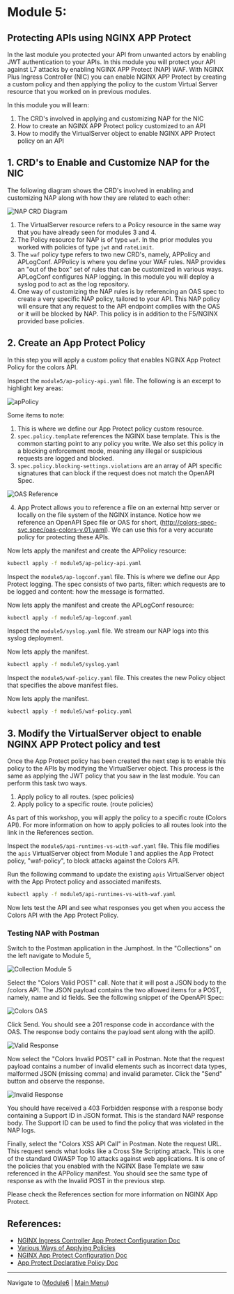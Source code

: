 # Module 5: 

## Protecting APIs using NGINX APP Protect 

In the last module you protected your API from unwanted actors by enabling JWT authentication to your APIs. In this module you will protect your API against L7 attacks by enabling NGINX APP Protect (NAP) WAF. With NGINX Plus Ingress Controller (NIC) you can enable NGINX APP Protect by creating a custom policy and then applying the policy to the custom Virtual Server resource that you worked on in previous modules.  

In this module you will learn:

1. The CRD's involved in applying and customizing NAP for the NIC
2. How to create an NGINX APP Protect policy customized to an API 
3. How to modify the VirtualServer object to enable NGINX APP Protect policy on an API

## 1. CRD's to Enable and Customize NAP for the NIC

The following diagram shows the CRD's involved in enabling and customizing NAP along with how they are related to each other:  

![NAP CRD Diagram](media/nap-crds.png)

1. The VirtualServer resource refers to a Policy resource in the same way that you have already seen for modules 3 and 4.
2. The Policy resource for NAP is of type `waf`.  In the prior modules you worked with policies of type `jwt` and `rateLimit`.  
3. The `waf` policy type refers to two new CRD's, namely, APPolicy and APLogConf.  APPolicy is where you define your WAF rules.  NAP provides an "out of the box" set of rules that can be customized in various ways.  APLogConf configures NAP logging.  In this module you will deploy a syslog pod to act as the log repository.
4. One way of customizing the NAP rules is by referencing an OAS spec to create a very specific NAP policy, tailored to your API. This NAP policy will ensure that any request to the API endpoint complies with the OAS or it will be blocked by NAP. This policy is in addition to the F5/NGINX provided base policies.  
 
## 2. Create an App Protect Policy

In this step you will apply a custom policy that enables NGINX App Protect Policy for the colors API.

Inspect the `module5/ap-policy-api.yaml` file.  The following is an excerpt to highlight key areas:  

![apPolicy](media/appolicy.png)

Some items to note:  

1. This is where we define our App Protect policy custom resource. 
2. `spec.policy.template` references the NGINX base template. This is the common starting point to any policy you write. We also set this policy in a blocking enforcement mode, meaning any illegal or suspicious requests are logged and blocked. 
3. `spec.policy.blocking-settings.violations` are an array of API specific signatures that can block if the request does not match the OpenAPI Spec.

![OAS Reference](media/oas-reference.png)

4. App Protect allows you to reference a file on an external http server or locally on the file system of the NGINX instance. Notice how we reference an OpenAPI Spec file or OAS for short, (http://colors-spec-svc.spec/oas-colors-v.01.yaml).  We can use this for a very accurate policy for protecting these APIs.

Now lets apply the manifest and create the APPolicy resource:

```bash
kubectl apply -f module5/ap-policy-api.yaml
```

Inspect the `module5/ap-logconf.yaml` file. This is where we define our App Protect logging. The spec consists of two parts, filter: which requests are to be logged and content: how the message is formatted. 

Now lets apply the manifest and create the APLogConf resource:

```bash
kubectl apply -f module5/ap-logconf.yaml
```

Inspect the `module5/syslog.yaml` file. We stream our NAP logs into this syslog deployment.

Now lets apply the manifest.

```bash
kubectl apply -f module5/syslog.yaml
```

Inspect the `module5/waf-policy.yaml` file. This creates the new Policy object that specifies the above manifest files.

Now lets apply the manifest.

```bash
kubectl apply -f module5/waf-policy.yaml
```

## 3. Modify the VirtualServer object to enable NGINX APP Protect policy and test

Once the App Protect policy has been created the next step is to enable this policy to the APIs by modifying the VirtualServer object. This process is the same as applying the JWT policy that you saw in the last module. You can perform this task two ways.

1. Apply policy to all routes. (spec policies)
2. Apply policy to a specific route. (route policies)

As part of this workshop, you will apply the policy to a specific route (Colors API). For more information on how to apply policies to all routes look into the link in the References section.

Inspect the `module5/api-runtimes-vs-with-waf.yaml` file. This file modifies the `apis` VirtualServer object from Module 1 and applies the App Protect policy, "waf-policy", to block attacks against the Colors API.

Run the following command to update the existing `apis` VirtualServer object with the App Protect policy and associated manifests.

```bash
kubectl apply -f module5/api-runtimes-vs-with-waf.yaml
```

Now lets test the API and see what responses you get when you access the Colors API with the App Protect Policy.

### Testing NAP with Postman

Switch to the Postman application in the Jumphost. In the "Collections" on the left navigate to Module 5,

![Collection Module 5](media/postman-collection-5.png)

Select the "Colors Valid POST" call.  Note that it will post a JSON body to the /colors API.  The JSON payload contains the two allowed items for a POST, namely, name and id fields.  See the following snippet of the OpenAPI Spec:

![Colors OAS](media/colors-oas-spec.png)

Click Send. You should see a 201 response code in accordance with the OAS. The response body contains the payload sent along with the apiID.  

![Valid Response](media/valid-response.png)

Now select the "Colors Invalid POST" call in Postman.  Note that the request payload contains a number of invalid elements such as incorrect data types, malformed JSON (missing comma) and invalid parameter.  Click the "Send" button and observe the response.  

![Invalid Response](media/invalid-response.png)

You should have received a 403 Forbidden response with a response body containing a Support ID in JSON format.  This is the standard NAP response body.  The Support ID can be used to find the policy that was violated in the NAP logs.  

Finally, select the "Colors XSS API Call" in Postman.  Note the request URL.  This request sends what looks like a Cross Site Scripting attack.  This is one of the standard OWASP Top 10 attacks against web applications.  It is one of the policies that you enabled with the NGINX Base Template we saw referenced in the APPolicy manifest.  You should see the same type of response as with the Invalid POST in the previous step.  

Please check the References section for more information on NGINX App Protect. 

## References:
- [NGINX Ingress Controller App Protect Configuration Doc](https://docs.nginx.com/nginx-ingress-controller/app-protect/configuration) 
- [Various Ways of Applying Policies](https://docs.nginx.com/nginx-ingress-controller/configuration/policy-resource/#applying-policies)
- [NGINX App Protect Configuration Doc](https://docs.nginx.com/nginx-app-protect/configuration-guide/configuration)
- [App Protect Declarative Policy Doc](https://docs.nginx.com/nginx-app-protect/declarative-policy/policy)

-------------

Navigate to ([Module6](../module6/readme.md) | [Main Menu](../README.md))
